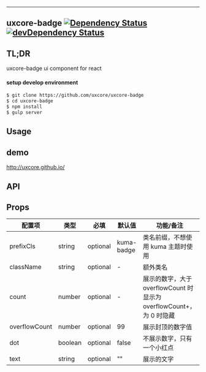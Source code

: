 ---

## uxcore-badge [![Dependency Status](http://img.shields.io/david/uxcore/uxcore-badge.svg?style=flat-square)](https://david-dm.org/uxcore/uxcore-badge) [![devDependency Status](http://img.shields.io/david/dev/uxcore/uxcore-badge.svg?style=flat-square)](https://david-dm.org/uxcore/uxcore-badge#info=devDependencies) 

## TL;DR

uxcore-badge ui component for react

#### setup develop environment

```sh
$ git clone https://github.com/uxcore/uxcore-badge
$ cd uxcore-badge
$ npm install
$ gulp server
```

## Usage

## demo
http://uxcore.github.io/

## API

## Props

| 配置项 |  类型   | 必填     | 默认值 | 功能/备注 |
|-------|--------|----------|-------|---|
| prefixCls | string | optional | kuma-badge | 类名前缀，不想使用 kuma 主题时使用 |
| className | string | optional | - | 额外类名 |
| count | number | optional | -     | 展示的数字，大于 overflowCount 时显示为 overflowCount+，为 0 时隐藏 |
| overflowCount | number | optional | 99 | 展示封顶的数字值|
| dot | boolean | optional | false | 不展示数字，只有一个小红点|
| text | string | optional | "" | 展示的文字 |


